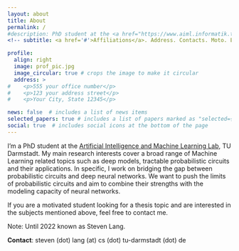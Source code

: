 ```yaml
---
layout: about
title: About
permalink: /
#description: PhD student at the <a href="https://www.aiml.informatik.tu-darmstadt.de">AIML Lab, TU Darmstadt</a>.
<!-- subtitle: <a href='#'>Affiliations</a>. Address. Contacts. Moto. Etc. -->

profile:
  align: right
  image: prof_pic.jpg
  image_circular: true # crops the image to make it circular
  address: >
#    <p>555 your office number</p>
#    <p>123 your address street</p>
#    <p>Your City, State 12345</p>

news: false  # includes a list of news items
selected_papers: true # includes a list of papers marked as "selected={true}"
social: true  # includes social icons at the bottom of the page
---
```


I’m a PhD student at the  [Artificial Intelligence and Machine Learning Lab](https://www.aiml.informatik.tu-darmstadt.de), TU Darmstadt. My main research interests cover a broad range of Machine Learning related topics such as deep models, tractable probabilistic circuits and their applications. In specific, I work on bridging the gap between probabilistic circuits and deep neural networks. We want to push the limits of probabilistic circuits and aim to combine their strengths with the modeling capacity of neural networks.

If you are a motivated student looking for a thesis topic and are interested in the subjects mentioned above, feel free to contact me.

Note: Until 2022 known as Steven Lang.

**Contact**: steven (dot) lang (at) cs (dot) tu-darmstadt (dot) de
